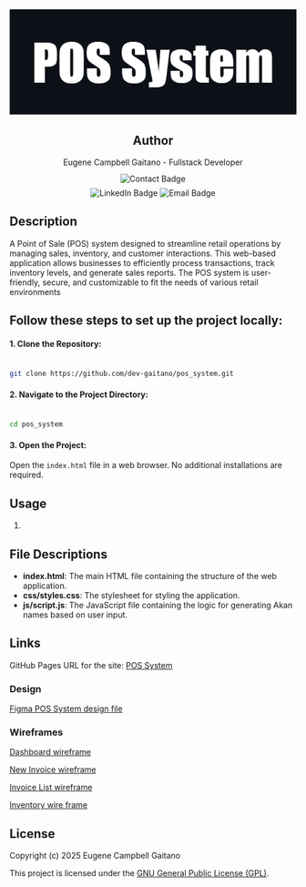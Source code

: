 <div align="center">
    <img src="./media/images/pos_system_banner.png" alt="banner_img">
</div>
<div align="center">
    <h2>Author</h2>
</div>
<div align="center">
  Eugene Campbell Gaitano - Fullstack Developer
</div>
<div align="center" style="margin-top: 12px;">
    <img alt="Contact Badge" src="https://img.shields.io/badge/Contanct_me_through-grey">
</div>
<div align="center" style="margin-top: 8px;">
    <img alt="LinkedIn Badge" src="https://img.shields.io/badge/LinkedIn-blue">
    <img alt="Email Badge" src="https://img.shields.io/badge/Email-red">
</div>

## Description

A Point of Sale (POS) system designed to streamline retail operations by managing sales, inventory, and customer interactions. This web-based application allows businesses to efficiently process transactions, track inventory levels, and generate sales reports. The POS system is user-friendly, secure, and customizable to fit the needs of various retail environments

## Follow these steps to set up the project locally:

#### 1. Clone the Repository:

```bash

git clone https://github.com/dev-gaitano/pos_system.git
```

#### 2. Navigate to the Project Directory:

```bash

cd pos_system
```

#### 3. Open the Project:

Open the `index.html` file in a web browser. No additional installations are required.

## Usage

1.

## File Descriptions

- **index.html**: The main HTML file containing the structure of the web application.
- **css/styles.css**: The stylesheet for styling the application.
- **js/script.js**: The JavaScript file containing the logic for generating Akan names based on user input.

## Links

GitHub Pages URL for the site: [POS System](https://dev-gaitano.github.io/pos_system/)

### Design

[Figma POS System design file](https://www.figma.com/design/FgqtvmI3rXAn9Q4WZb5B0V/Untitled?node-id=0-1&t=dbBGKDO8zoE52mKF-1)

### Wireframes

[Dashboard wireframe](https://wireframe.cc/pH34k1)

[New Invoice wireframe](https://wireframe.cc/rzkpSo)

[Invoice List wireframe](https://wireframe.cc/sEVtzE)

[Inventory wire frame](https://wireframe.cc/xfH3UD)

## License

Copyright (c) 2025 Eugene Campbell Gaitano

This project is licensed under the [GNU General Public License (GPL)](./LICENSE.md).
